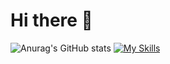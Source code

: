 

<!--
**LEESUSUSUSU/LEESUSUSUSU** is a ✨ _special_ ✨ repository because its `README.md` (this file) appears on your GitHub profile.

Here are some ideas to get you started:


- 🔭 I’m currently working on ...
- 🌱 I’m currently learning ...
- 👯 I’m looking to collaborate on ...
- 🤔 I’m looking for help with ...
- 💬 Ask me about ...
- 📫 How to reach me: ...
- 😄 Pronouns: ...
- ⚡ Fun fact: ...
-->


# Hi there 👋

![Anurag's GitHub stats](https://github-readme-stats.vercel.app/api?username=SuYeon&theme=flag-india&show_icons=true)
[![My Skills](https://skillicons.dev/icons?i=js,html,css,react,java,r,eclipse,git)](https://skillicons.dev)
